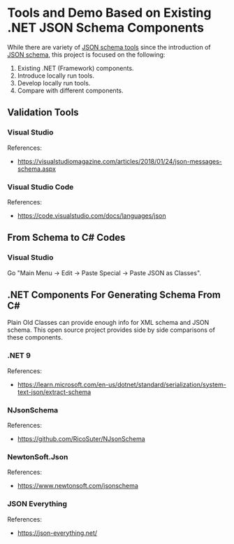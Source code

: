 # Tools and Demo Based on Existing .NET JSON Schema Components

While there are variety of [JSON schema tools](https://json-schema.org/tools) since the introduction of [JSON schema](https://json-schema.org/), this project is focused on the following:

1. Existing .NET (Framework) components.
1. Introduce locally run tools.
1. Develop locally run tools.
1. Compare with different components.


## Validation Tools

### Visual Studio

References:
* https://visualstudiomagazine.com/articles/2018/01/24/json-messages-schema.aspx

### Visual Studio Code

References:
* https://code.visualstudio.com/docs/languages/json


## From Schema to C# Codes

### Visual Studio

Go "Main Menu -> Edit -> Paste Special -> Paste JSON as Classes".


## .NET Components For Generating Schema From C#

Plain Old Classes can provide enough info for XML schema and JSON schema. This open source project provides side by side comparisons of these components.

### .NET 9

References:
* https://learn.microsoft.com/en-us/dotnet/standard/serialization/system-text-json/extract-schema

### NJsonSchema

References:
* https://github.com/RicoSuter/NJsonSchema

### NewtonSoft.Json

References:
* https://www.newtonsoft.com/jsonschema


### JSON Everything

References:
* https://json-everything.net/